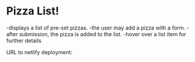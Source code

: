 # Pizza List!

-displays a list of pre-set pizzas. 
-the user may add a pizza with a form.
-after submission, the pizza is added to the list.
-hover over a list item for further details

URL to netlify deployment: 